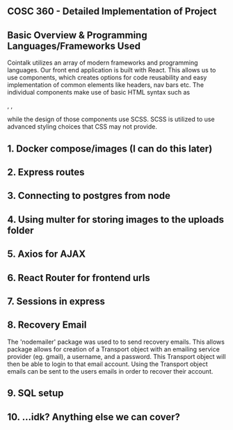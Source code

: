 ## COSC 360 - Detailed Implementation of Project


## Basic Overview & Programming Languages/Frameworks Used

Cointalk utilizes an array of modern frameworks and programming languages. Our front end application is built with React. 
This allows us to use components, which creates options for code reusability and easy implementation of common elements like headers, nav bars etc. 
The individual components make use of basic HTML syntax such as <div>, <a>, <p> while the design of those components use SCSS.
SCSS is utilized to use advanced styling choices that CSS may not provide.

## 1. Docker compose/images (I can do this later)

## 2. Express routes

## 3. Connecting to postgres from node

## 4. Using multer for storing images to the uploads folder

## 5. Axios for AJAX

## 6. React Router for frontend urls

## 7. Sessions in express

## 8. Recovery Email

The 'nodemailer' package was used to to send recovery emails. This allows package allows for creation of a Transport object with an emailing service provider (eg. gmail), a username, and a password. This Transport object will then be able to login to that email account. Using the Transport object emails can be sent to the users emails in order to recover their account.

## 9. SQL setup

## 10. ...idk? Anything else we can cover?

